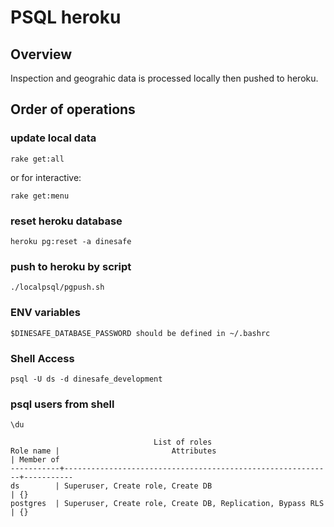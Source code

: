 # PSQL heroku

## Overview

Inspection and geograhic data is processed locally then pushed to heroku.

## Order of operations

### update local data

    rake get:all 

or for interactive:

    rake get:menu

### reset heroku database

    heroku pg:reset -a dinesafe

### push to heroku by script

    ./localpsql/pgpush.sh

### ENV variables

    $DINESAFE_DATABASE_PASSWORD should be defined in ~/.bashrc

### Shell Access

    psql -U ds -d dinesafe_development

### psql users from shell

    \du

<!-- language: lang-none -->

                                    List of roles
    Role name |                         Attributes                         | Member of 
    -----------+------------------------------------------------------------+-----------
    ds        | Superuser, Create role, Create DB                          | {}
    postgres  | Superuser, Create role, Create DB, Replication, Bypass RLS | {}
